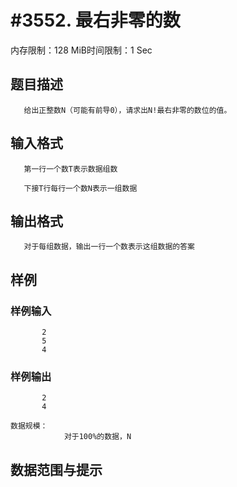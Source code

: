 # #3552. 最右非零的数

内存限制：128 MiB时间限制：1 Sec

## 题目描述

       给出正整数N（可能有前导0），请求出N!最右非零的数位的值。

 

## 输入格式

       第一行一个数T表示数据组数

       下接T行每行一个数N表示一组数据

## 输出格式

       对于每组数据，输出一行一个数表示这组数据的答案

 

## 样例

### 样例输入

    
           2
           5
           4
    
    

### 样例输出

    
           2
           4
     
    数据规模：
                对于100%的数据，N
    

## 数据范围与提示

